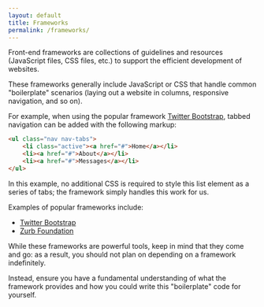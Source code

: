 ```yaml
---
layout: default
title: Frameworks
permalink: /frameworks/
---
```


Front-end frameworks are collections of guidelines and resources
(JavaScript files, CSS files, etc.) to support the efficient development of
websites.

These frameworks generally include JavaScript or CSS that handle common
"boilerplate" scenarios (laying out a website in columns, responsive navigation,
and so on).

For example, when using the popular framework
[Twitter Bootstrap](http://getbootstrap.com/), tabbed navigation can be added
with the following markup:

```html
<ul class="nav nav-tabs">
    <li class="active"><a href="#">Home</a></li>
    <li><a href="#">About</a></li>
    <li><a href="#">Messages</a></li>
</ul>
```

In this example, no additional CSS is required to style this list element as
a series of tabs; the framework simply handles this work for us.

Examples of popular frameworks include:

* [Twitter Bootstrap](http://getbootstrap.com/)
* [Zurb Foundation](http://foundation.zurb.com/)

While these frameworks are powerful tools, keep in mind that they
come and go: as a result, you should not plan on depending on a framework
indefinitely.

Instead, ensure you have a fundamental understanding of what the framework
provides and how you could write this "boilerplate" code for yourself.
